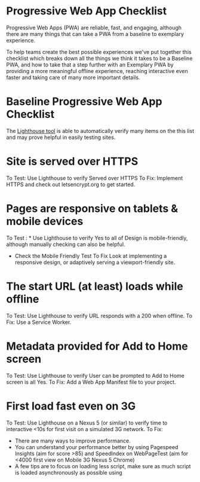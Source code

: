 # Progressive Web App Checklist

Progressive Web Apps (PWA) are reliable, fast, and engaging, although there are many things that can take a PWA from a baseline to exemplary experience.

To help teams create the best possible experiences we've put together this checklist which breaks down all the things we think it takes to be a Baseline PWA, and how to take that a step further with an Exemplary PWA by providing a more meaningful offline experience, reaching interactive even faster and taking care of many more important details.

# Baseline Progressive Web App Checklist

The [Lighthouse tool](https://chrome.google.com/webstore/detail/lighthouse/blipmdconlkpinefehnmjammfjpmpbjk) is able to automatically verify many items on the this list and may prove helpful in easily testing sites.

# Site is served over HTTPS

To Test:	Use Lighthouse to verify Served over HTTPS
To Fix: 	Implement HTTPS and check out letsencrypt.org to get started.

# Pages are responsive on tablets & mobile devices

To Test	: * Use Lighthouse to verify Yes to all of Design is mobile-friendly, although manually checking can also be helpful.
* Check the Mobile Friendly Test
To Fix	Look at implementing a responsive design, or adaptively serving a viewport-friendly site.

# The start URL (at least) loads while offline

To Test:	Use Lighthouse to verify URL responds with a 200 when offline.
To Fix:	Use a Service Worker.

# Metadata provided for Add to Home screen

To Test:	Use Lighthouse to verify User can be prompted to Add to Home screen is all Yes.
To Fix:	Add a Web App Manifest file to your project.

# First load fast even on 3G

To Test:	Use Lighthouse on a Nexus 5 (or similar) to verify time to interactive <10s for first visit on a simulated 3G network.
To Fix:	
* There are many ways to improve performance.
* You can understand your performance better by using Pagespeed Insights (aim for score >85) and SpeedIndex on WebPageTest (aim for <4000 first view on Mobile 3G Nexus 5 Chrome)
* A few tips are to focus on loading less script, make sure as much script is loaded asynchronously as possible using <script async> and make sure render blocking CSS is marked as such.
* You can also look into using the PRPL pattern and tools like PageSpeed Module on the server.

# Site works cross-browser
To Test:	Test site in Chrome, Edge, Firefox and Safari
To Fix:	Fix issues that occur when running the app cross-browser

# Page transitions don't feel like they block on the network
Transitions should feel snappy as you tap around, even on a slow network, a key to perceived performance.
To Test:	Open the app on a simulated very slow network. Every time you tap a link/button in the app the page should respond immediately, either by:
* Transitioning immediately to the next screen and showing a placeholder loading screen while waiting for content from the network.
* A loading indicator is shown while the app waits for a response from the network.
To Fix:	If using a single-page-app (client rendered), transition the user to the next page immediately and show a skeleton screen and use any content such as title or thumbnail already available while content loads.

# Each page has a URL
To Test:	Ensure individual pages are deep linkable via the URLs and that URLs are unique for the purpose of shareability on social media by testing with individual pages can be opened and directly accessed via new browser windows.
To Fix:	If building a single-page app, make sure the client-side router can re-construct app state from a given URL.

# Exemplary Progressive Web App Checklist

Many of these checks must be performed manually, as they are not yet implemented in Lighthouse.

Indexability & social

For more information, see our guide to social optimization and social discovery.

# Site's content is indexed by Google
To Test	Use the Fetch as Google tool to preview how Google will see your site when it is crawled.
To Fix	Google's indexing system does run JavaScript but some issues may need to be fixed to make content accessible. For example, if you are using new browser features like the Fetch API, ensure that they are polyfilled in browsers without support.
Schema.org metadata is provided where appropriate
Schema.org metadata can help improve the appearance of your site in search engines.
To Test	Use the testing tool to ensure title, image, description etc. are available.
To Fix	Markup the content. For example:
A recipe app should have the Recipe type markup for Rich Cards.
A news app should have the NewsArticle type markup for Rich Cards and/or AMP support.
An ecommerce app should have the Product type markup for Rich Cards.

# Social metadata is provided where appropriate
To Test	
Open a representative page in Facebook's crawler and ensure it looks reasonable.
Check that Twitter Cards meta data is present (for example <meta name="twitter:card" content="summary" />) if you feel it would be appropriate.
To Fix	Mark up content with Open Graph tags and as advised by Twitter.

# Canonical URLs are provided when necessary
This is only necessary if your content is available at multiple URLs.
To Test	
Determine whether any piece of content is available at two different URLs.
Open both of these pages and ensure they use <link rel=canonical> tags in the head to indicate the canonical version
To Fix	Add a canonical link tag to the <head> of each page, pointing to the canonical source document. See Use canonical URLs for more information.

## Pages use the History API
To Test	For single page apps, ensure the site doesn't use fragment identifiers. For example everything after the #! in https://example.com/#!user/26601.
To Fix	Use the History API instead of page fragments.

# User experience

## Content doesn't jump as the page loads
To Test	Load various pages in the PWA and ensure content or UI doesn't "jump" as the page loads.
To Fix	Ensure all content, especially images and ads, have fixed sizing in CSS or inline on the element. Before the image loads you may want to show a grey square or blurred/small version (if available) as a placeholder.

## Pressing back from a detail page retains scroll position on the previous list page
To Test	Find a list view in the app. Scroll down. Tap an item to enter the detail page. Scroll around on the detail page. Press back and ensure the list view is scrolled to the same place it was at before the detail link/button was tapped.
To Fix	Restore the scroll position in lists when the user presses 'back'. Some routing libraries have a feature to do this for you.

## When tapped, inputs aren't obscured by the on screen keyboard
To Test	Find a page with text inputs. Scroll to put the text input as low on the screen as you can make it. Tap the input and verify it is not covered when the keyboard appears.
To Fix	Explore using features like Element.scrollIntoView() and Element.scrollIntoViewIfNeeded() to ensure the input is visible when tapped.

## Content is easily sharable from standalone or full screen mode
To Test	Ensure from standalone mode (after adding the app to your home screen) that you are able to share content, if appropriate, from within the app's UI.
To Fix	Provide social share buttons, or a generic share button within your UI. If a generic button, you may want to directly copy the URL to the user's clipboard when tapped, offer them social networks to share to, or try out the new Web Share API to integrate with the native sharing system on Android.

## Site is responsive across phone, tablet and desktop screen sizes
To Test	View the PWA on small, medium and large screens and ensure it works reasonably on all.
To Fix	Review our guide on implementing responsive UIs.

## Any app install prompts are not used excessively
To Test	Check the PWA doesn't use an app install interstitial when loaded
To Fix	
There should only be one top or bottom app install banner
After the PWA is added to the user's home screen, any top/bottom banners should be removed.

## The Add to Home Screen prompt is intercepted
To Test	Check the browser doesn't display the A2HS at an inopportune moment, such as when the user is in the middle of a flow that shouldn't be interrupted, or when another prompt is already displayed on the screen.
To Fix	
Intercept the beforeinstallprompt event and prompt later
Chrome manages when to trigger the prompt but for situations this might not be ideal. You can defer the prompt to a later time in the app's usage. It may also help to dim the screen, as advised for requesting permissions below.


# Performance

## First load very fast even on 3G
To Test	Use Lighthouse on a Nexus 5 (or similar) to verify time to interactive <5s for first visit on a simulated 3G network (as opposed to the 10s goal for baseline PWAs)
To Fix	
* Review the performance section of WebFundamentals and ensure you're following the best practices.
* You can understand your performance better by using Pagespeed Insights (aim for a score >85) and SpeedIndex on WebPageTest (aim for a score <4000 on the first view on Mobile 3G Nexus 5 Chrome).
* A few tips are to focus on loading less script, make sure as much script is loaded asynchronously as possible using <script async> and make sure render blocking CSS is marked as such.

# Caching

## Site uses cache-first networking
To Test	
Set the network emulation to the slowest setting and browse around the app.
Then, set the network emulation to offline and browse around. The app should not feel faster when offline than on a slow connection.
To Fix	Use cache-first responses wherever possible. Also review our set of service worker libraries that make implementing these kinds of patterns easier.
## Site appropriately informs the user when they're offline
To Test	Emulate an offline network and verify the PWA provides an indication that you are offline.
To Fix	Use the Network Information API to show the user an indication when they're offline.


# Push notifications

This check list only applies if notifications are implemented. Adding push notifications is not a requirement for an exemplary progressive web app.

## Provide context to the user about how notifications will be used
To Test	
* Visit the site, and find the push notifications opt-in flow
* When you are shown the permission request by the browser, ensure that context has been provided explaining what the site wants the permission for.
* If the site is requesting for the permission on page load, ensure it provides very clear context simultaneously for why the user should enable push notifications.
To Fix	See our guide to creating user-friendly Notifications permissions flows.

## Provide context to the user about how notifications will be used.
To Test	Visit the site and find the push notifications opt in flow. Ensure that if you dismiss or decline to turn on push notifications that the site does not re-prompt in the same way within the same session.
To Fix	If users say they don't want a certain kind of notification, do not reprompt for at least a few days (for example, one week).

## Site dims the screen when permission request is showing
To Test	Visit the site and find the push notifications opt-in flow. When Chrome is showing the permission request, ensure that the page is "dimming" (placing a dark overlay over) all content not relevant to explaining why the site needs push notifications.
To Fix	When calling Notification.requestPermission dim the screen. Undim it when the promise resolves.

## Push notifications must be timely, precise and relevant
To Test:	Enable push notifications from the site and ensure the use cases they're using the push notifications for are:
* Timely — A timely notification is one that appears when users want it and when it matters to them.
* Precise — A precise notification is one that has specific information that can be acted on immediately.
* Relevant — A relevant message is one about people or subjects that the user cares about.
To Fix:	See our guide on creating great push notifications for advice. If your content is not timely and relevant to this user, consider using email instead.

## Provides controls to enable and disable notifications
To Test:	Enable push notifications from the site. Ensure there is some place on the site that allows you to manage your notifications permissions or disable them.
To Fix:	Create a UI that allows users to manage their notification preferences.


# Additional features

## User is logged in across devices via Credential Management API
This only applies if your site has a sign in flow.
To Test:	
* Create an account for a service and ensure you see the save password/account dialog show up. Click "Save".
* Clear cookies for the site (via clicking on the padlock or Chrome settings) and refresh the site. Ensure that you either see an account picker (e.g. if there are multiple accounts saved) or are automatically signed back in.
* Sign out and refresh the site. Ensure that you see the account picker.
To Fix:	Follow our Credential Management API Integration Guide

## User can pay easily via native UI from Payment Request API.

This check only applies if your site accepts payments.
To Test:	Enter the payment flow. Instead of filling out a conventional form, verify the user is able to pay easily via the native UI triggered by the Payment Request API.
To Fix:	Follow our Payment Request API Integration Guide.

